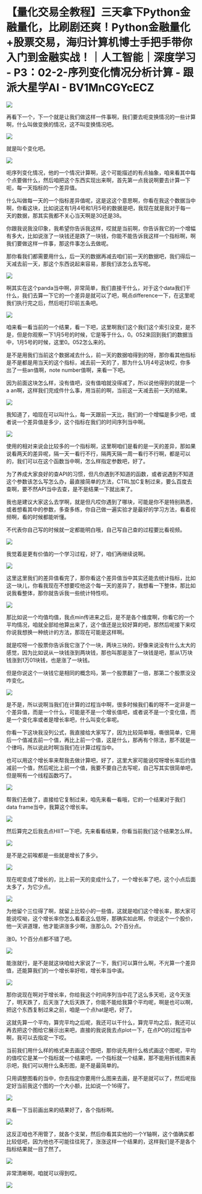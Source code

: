 # 【量化交易全教程】三天拿下Python金融量化，比刷剧还爽！Python金融量化+股票交易，海归计算机博士手把手带你入门到金融实战！｜人工智能｜深度学习 - P3：02-2-序列变化情况分析计算 - 跟派大星学AI - BV1MnCGYcECZ

![](img/fdca8d6df0b9c0f8fb3350fba5fa45f6_0.png)

再看下一个，下一个就是让我们做这样一件事啊，我们要去呃变换情况的一些计算啊，什么叫做变换的情况，这不叫变换情况吧。



![](img/fdca8d6df0b9c0f8fb3350fba5fa45f6_2.png)

就是叫个变化吧。

![](img/fdca8d6df0b9c0f8fb3350fba5fa45f6_4.png)

呃序列变化情况，他的一个情况计算啊，这个可能描述的有点抽象，咱来看其中每个点要做什么，然后咱把这个东西实现出来啊，首先第一点我说啊要去计算一下呃，每一天指标的一个差异值。

什么叫做每一天的一个指标差异值呢，这是这这个意思啊，你看在我这个数据当中啊，你看这块，比如说这有1月4号和1月5号的数据是吧，我现在就是我对于每一天的数据，那其实我都不关心当天啊是30还是38。

你跟我说我没印象，我希望你告诉我这样，哎就是当前啊，你告诉我它的一个增幅有多大，比如说涨了一块钱还是跌了一块钱，你能不能告诉我这样一个指标啊，啊我们要做这样一件事，那这件事怎么去做呢。

那你看我们都需要用什么，后一天的数据再减去咱们前一天的数据吧，我们得后一天减去前一天，那这个东西说起来容易，那我们该怎么去写呢。



![](img/fdca8d6df0b9c0f8fb3350fba5fa45f6_6.png)

啊其实在这个panda当中啊，非常简单，我们直接干什么，对于这个data我们干什么，我们去算一下它的一个差异是就可以了吧，啊点difference一下，在这里呢我们执行完之后，然后呃打印前五条吧。



![](img/fdca8d6df0b9c0f8fb3350fba5fa45f6_8.png)

咱来看一看当前的一个结果，看一下吧，这里啊我们这个我们这个索引没变，是不是，但是你观察一下1月5号的时候，它是等于什么，0。052来回到我们的数据当中，1月5号的时候，这里0。052怎么来的。

是不是用我们当前这个数据减去什么，前一天的数据咱得到的呀，那你看其他指标是不是都是用当天的这个指标，减去前一天的了，那为什么1月4号这块哎，你多出了一些an值啊，note number值啊，来看一下吧。

因为前面这块怎么样，没有值吧，没有值咱就没得减了，所以说他得到的就是一个a an啊，这样我们完成件什么事，用当前的啊，当前这一天减去前一天的结果。



![](img/fdca8d6df0b9c0f8fb3350fba5fa45f6_10.png)

我知道了，咱现在可以叫什么，每一天跟前一天比，我们的一个增幅是多少吧，或者说一个差异值是多少，这个指标在我们的时间序列当中啊。



![](img/fdca8d6df0b9c0f8fb3350fba5fa45f6_12.png)

使用的相对来说会比较多的一个指标啊，这里啊咱们是看的是一天的差异，那如果说看两天的差异呢，隔一天一看行不行，隔两天隔一周一看行不行啊，都是可以的，我们可以在这个函数当中啊，怎么样指定参数吧，好了。

为了养成大家良好的查API的习惯，但凡你遇到不知道的函数，或者说遇到不知道这个参数该怎么写怎么办，最直接简单的方法，CTRL加C复制过来，要么百度去查啊，要不然API当中去查，是不是结果一下就出来了。

我也是建议大家这么去学啊，就是但凡哎你遇到了哪块，可能是你不是特别熟悉，或者想看其中的参数，多查多练，你自己做一遍实验才是最好的学习方法，看着视频啊，看的时候都能听懂。

不代表你自己写的时候就一定都能明白哦，自己写自己查的过程要比看视频。

![](img/fdca8d6df0b9c0f8fb3350fba5fa45f6_14.png)

我觉着是更有价值的一个学习过程，好了，咱们再继续说啊。

![](img/fdca8d6df0b9c0f8fb3350fba5fa45f6_16.png)

这里这里我们的差异值看完了，那你看这个差异值当中其实还能去统计指标，比如这一块儿，你看我现在不想要哎他这个每一天的差异了，我想看一下整体，那比如说我看整体，那你就告诉我一些统计特性呗。



![](img/fdca8d6df0b9c0f8fb3350fba5fa45f6_18.png)

那比如说一个均值均值，我点min传进来之后，是不是各个维度啊，你看它的一个平均情况，咱就全部给他算出来了，这个值还是比较好算的吧，那然后呢接下来哎你说我想换一种统计的方法，那现在可能是这样啊。

就是哎呀一个股票你告诉我它涨了个一块，两块三块的，好像来说没有什么太大的感觉，因为比如说从一块钱涨到两块钱，那也叫那是涨了一块钱是吧，那从1万块钱涨到1万01块钱，也是涨了一块钱。

但是你说这个一块钱它是相同的概念吗，第一个股票翻了一倍，那第二个股票没没咋变化。

![](img/fdca8d6df0b9c0f8fb3350fba5fa45f6_20.png)

是不是，所以说啊当我们在计算的过程当中啊，很多时候我们看的呀不一定非是一个差异值，而是一个什么，可能是不是一个增长值吧，或者说不是一个变化值，而是一个变化率或者是增长率吧，什么叫变化率呢。

你看一下这块我没列公式，我直接给大家写了，因为比较简单哦，嘶很简单，它用后一个值减去前一个值，再比上前一个值，这是什么，那再有个除法，那不就是一个律吗，所以说此时啊当我们在计算过程当中。

也可以用这个增长率来帮我去做计算吧，好了，这里大家可能说哎呀增长率后约值减前一个值，然后呢比上前一个值，我要不要自己去写呢，自己写其实很简单吧，但是啊有一个线程函数巧了。



![](img/fdca8d6df0b9c0f8fb3350fba5fa45f6_22.png)

帮我们去做了，直接给它复制过来，咱先来看一看哦，它的一个结果对于我们data frame当中，我算这个增长率。



![](img/fdca8d6df0b9c0f8fb3350fba5fa45f6_24.png)

然后算完之后我去点HIIT一下吧，先来看看结果，你看当前我们这个结果怎么样。

![](img/fdca8d6df0b9c0f8fb3350fba5fa45f6_26.png)

是不是之前唉都是一些就是增长了多少。

![](img/fdca8d6df0b9c0f8fb3350fba5fa45f6_28.png)

现在呢变成了增长的，比上前一天的变成什么了，一个增长率了吧，这个小点后面太多了，为它少点。

![](img/fdca8d6df0b9c0f8fb3350fba5fa45f6_30.png)

为他留个三位得了啊，就留上比较小的一些值，这就是咱们这个增长率，那大家可能说哎呦，这个增长率你怎么看着这么低呀，那确实如此啊，你说这个一个股价，他一天讲道理，他才能讲涨多少啊，涨那么0。2个百分点。

涨0。1个百分点都不错了吧。

![](img/fdca8d6df0b9c0f8fb3350fba5fa45f6_32.png)

能涨就行，是不是就这块咱给大家说了一下，我们可以算什么啊，不光算一个差异值，还能算我们的一个增长率好啦，增长率当中诶。



![](img/fdca8d6df0b9c0f8fb3350fba5fa45f6_34.png)

那你说现在啊对于增长率，你给我这个时间序列当中花了这么多天呃，这今天涨了，明天跌了，后天涨了大后天跌了，你能不能给我算个平均呢，啊是也可以啊，把这个东西复制过来之前，咱是一个点hat是吧，好了。

这就先算一个平均，算完平均之后呢，我还可以干什么，算完平均之后，我还可以再去把这个图给它展示出来吧，直接的我说我去点plot一下，在点PO的过程当中啊，我可以去指定一下哎。

当前我们用什么样的格式来去画这个图吧，那你说先用什么格式画这个图呢，平均的值哎它是某一个指标就一个结果吧，一个指标就一个结果，那不能用折线图来表示吧，我们可以用什么条形图，是不是最简单的。

只用调整图看的当中，你去指定你要用什么图来去画，是不是就可以了，然后呢指定好当前我这个图的一个大小额，比如说一个16得了。



![](img/fdca8d6df0b9c0f8fb3350fba5fa45f6_36.png)

来看一下当前画出来的结果好了，各个指标啊。

![](img/fdca8d6df0b9c0f8fb3350fba5fa45f6_38.png)

这反正咱也不用管了，就各个支架，然后你看其实他的一个Y轴啊，这个值确实都比较低吧，因为他也不可能往往死了，涨涨这样一个结果的，这样我们是不是各个指标结果就一目了然了。



![](img/fdca8d6df0b9c0f8fb3350fba5fa45f6_40.png)

非常清晰啊，咱就可以得到哎。

![](img/fdca8d6df0b9c0f8fb3350fba5fa45f6_42.png)